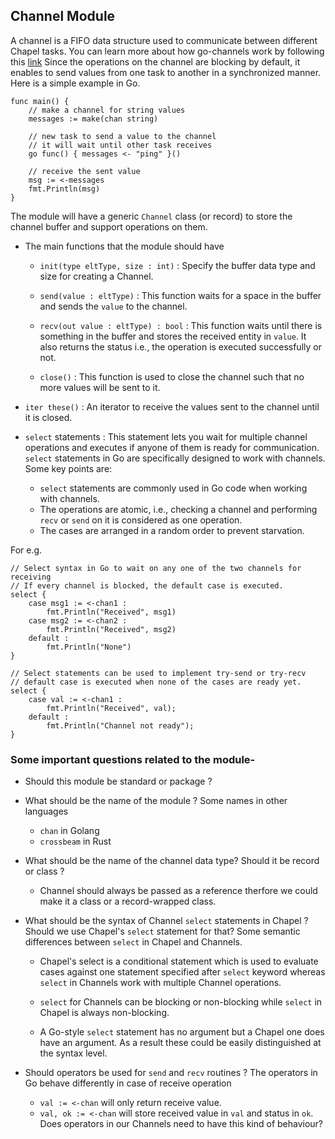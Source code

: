 ## Channel Module

A channel is a FIFO data structure used to communicate between different Chapel
tasks. You can learn more about how go-channels work by following this
[link](https://gobyexample.com/channels)
Since the operations on the channel are blocking by default, it enables to send
values from one task to another in a synchronized manner.
Here is a simple example in Go.

```
func main() {
	// make a channel for string values
	messages := make(chan string)

	// new task to send a value to the channel
	// it will wait until other task receives
	go func() { messages <- "ping" }()

	// receive the sent value
	msg := <-messages
	fmt.Println(msg)
}
```

The module will have a generic `Channel` class (or record) to store the channel
buffer and support operations on them.

* The main functions that the module should have

	* `init(type eltType, size : int)` : Specify the buffer data type and size
	for creating a Channel.

	* `send(value : eltType)` : This function waits for a space in the buffer
	and	sends the `value` to the channel.

	* `recv(out value : eltType) : bool` : This function waits until there is
	something in the buffer and stores the received entity in `value`. It also
	returns the status i.e., the operation is executed successfully or not.

	* `close()` : This function is used to close the channel such that no more
	values will be sent to it.

* `iter these()` : An iterator to receive the values sent to the channel until
it is closed.

* `select` statements : This statement lets you wait for multiple channel
operations and executes if anyone of them is ready for communication. `select`
statements in Go are specifically designed to work with channels.
Some key points are:

	* `select` statements are commonly used in Go code when working with channels.
	* The operations are atomic, i.e., checking a channel and performing `recv`
		or `send` on it is considered as one operation.
	* The cases are arranged in a random order to prevent starvation.

For e.g.
```
// Select syntax in Go to wait on any one of the two channels for receiving
// If every channel is blocked, the default case is executed.
select {
	case msg1 := <-chan1 :
		fmt.Println("Received", msg1)
	case msg2 := <-chan2 :
		fmt.Println("Received", msg2)
	default :
		fmt.Println("None")
}
```

```
// Select statements can be used to implement try-send or try-recv
// default case is executed when none of the cases are ready yet.
select {
	case val := <-chan1 :
		fmt.Println("Received", val);
	default :
		fmt.Println("Channel not ready");
}
```

### Some important questions related to the module-

* Should this module be standard or package ?

* What should be the name of the module ? Some names in other languages
	* `chan` in Golang
	* `crossbeam` in Rust

* What should be the name of the channel data type? Should it be record or
class ?
	* Channel should always be passed as a reference therfore we could make
	it a class or a record-wrapped class.

* What should be the syntax of Channel `select` statements in Chapel ?
Should we use Chapel's `select` statement for that? Some semantic differences
between `select` in Chapel and Channels.

	* Chapel's select is a conditional statement which is used to evaluate
	cases against one statement specified after `select` keyword whereas
	`select` in Channels work with multiple Channel operations.

	* `select` for Channels can be blocking or non-blocking while `select`
	in Chapel is always non-blocking.

	* A Go-style `select` statement has no argument but a Chapel one does have an
	argument. As a result these could be easily distinguished at the syntax level.

* Should operators be used for `send` and `recv` routines ? The operators in Go
 behave differently in case of receive operation
	* `val := <-chan` will only return receive value.
	* `val, ok := <-chan` will store received value in `val` and status in `ok`.
Does operators in our Channels need to have this kind of behaviour?
